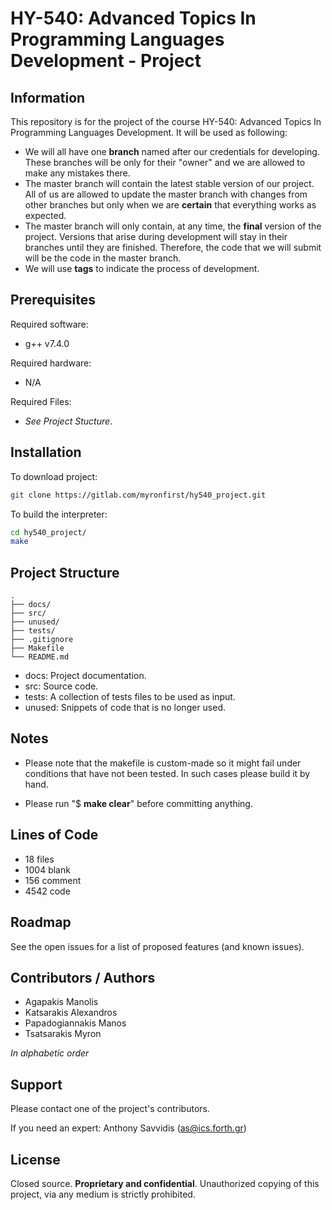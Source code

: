 # HY-540: Advanced Topics In Programming Languages Development - Project

## Information

This repository is for the project of the course HY-540: Advanced Topics In Programming Languages Development. It will be used as following:

* We will all have one **branch** named after our credentials for developing. These branches will be only for their "owner" and we are allowed to make any mistakes there.
* The master branch will contain the latest stable version of our project. All of us are allowed to update the master branch with changes from other branches but only when we are **certain** that everything works as expected.
* The master branch will only contain, at any time, the **final** version of the project. Versions that arise during development will stay in their branches until they are finished. Therefore, the code that we will submit will be the code in the master branch.
* We will use **tags** to indicate the process of development.

## Prerequisites

Required software:

* g++ v7.4.0

Required hardware:

* N/A

Required Files:

* *See Project Stucture*.

## Installation

To download project:
```bash
git clone https://gitlab.com/myronfirst/hy540_project.git
```

To build the interpreter:
```bash
cd hy540_project/
make
```

## Project Structure
```
.
├── docs/
├── src/
├── unused/
├── tests/
├── .gitignore
├── Makefile
└── README.md
```

* docs: Project documentation.
* src: Source code.
* tests: A collection of tests files to be used as input.
* unused: Snippets of code that is no longer used.

## Notes

* Please note that the makefile is custom-made so it might fail under conditions that have not been tested. In such cases please build it by hand.

* Please run "$ **make clear**" before committing anything.

## Lines of Code

* 18 files
* 1004 blank
* 156 comment
* 4542 code

## Roadmap
See the open issues for a list of proposed features (and known issues).

## Contributors / Authors

* Agapakis Manolis
* Katsarakis Alexandros
* Papadogiannakis Manos
* Tsatsarakis Myron

*In alphabetic order*

## Support

Please contact one of the project's contributors.

If you need an expert:
Anthony Savvidis (as@ics.forth.gr)

## License

Closed source. **Proprietary and confidential**.
Unauthorized copying of this project, via any medium is strictly prohibited.